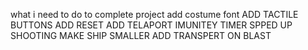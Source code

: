 what i need to do to complete project 
add costume font 
ADD TACTILE BUTTONS
ADD RESET 
ADD TELAPORT 
IMUNITEY TIMER
SPPED UP SHOOTING 
MAKE SHIP SMALLER
ADD TRANSPERT ON BLAST 
